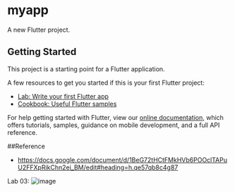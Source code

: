 # myapp

A new Flutter project.

## Getting Started

This project is a starting point for a Flutter application.

A few resources to get you started if this is your first Flutter project:

- [Lab: Write your first Flutter app](https://flutter.dev/docs/get-started/codelab)
- [Cookbook: Useful Flutter samples](https://flutter.dev/docs/cookbook)

For help getting started with Flutter, view our
[online documentation](https://flutter.dev/docs), which offers tutorials,
samples, guidance on mobile development, and a full API reference.

##Reference
- https://docs.google.com/document/d/1BeG72tHCtFMkHVb6POOclTAPuU2FFXpRikChn2ei_BM/edit#heading=h.qe57qb8c4g87

Lab 03:
![image](https://user-images.githubusercontent.com/56331862/155679963-a54120ad-6df8-480d-babc-0d81b6140bfa.png)

